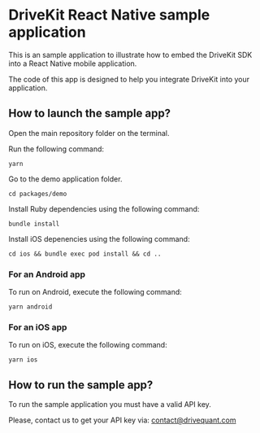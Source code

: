 # DriveKit React Native sample application

This is an sample application to illustrate how to embed the DriveKit SDK into a React Native mobile application.

The code of this app is designed to help you integrate DriveKit into your application.

## How to launch the sample app?

Open the main repository folder on the terminal.

Run the following command: 
```
yarn
```

Go to the demo application folder.
```
cd packages/demo
```

Install Ruby dependencies using the following command: 
```
bundle install
```

Install iOS depenencies using the following command:
```
cd ios && bundle exec pod install && cd ..
```
  
### For an Android app
To run on Android, execute the following command:
```
yarn android
```

### For an iOS app
To run on iOS, execute the following command:
```
yarn ios
```

## How to run the sample app?
To run the sample application you must have a valid API key.

Please, contact us to get your API key via: [contact@drivequant.com](mailto:contact@drivequant.com)



